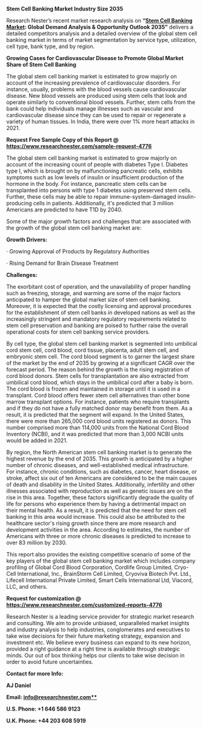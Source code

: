 ﻿**Stem Cell Banking Market Industry Size 2035**

Research Nester’s recent market research analysis on **“[Stem Cell Banking Market](https://www.researchnester.com/reports/stem-cell-banking-market/4776): Global Demand Analysis & Opportunity Outlook 2035”** delivers a detailed competitors analysis and a detailed overview of the global stem cell banking market in terms of market segmentation by service type, utilization, cell type, bank type, and by region. 

**Growing Cases for Cardiovascular Disease to Promote Global Market Share of Stem Cell Banking**

The global stem cell banking market is estimated to grow majorly on account of the increasing prevalence of cardiovascular disorders. For instance, usually, problems with the blood vessels cause cardiovascular disease. New blood vessels are produced using stem cells that look and operate similarly to conventional blood vessels. Further, stem cells from the bank could help individuals manage illnesses such as vascular and cardiovascular disease since they can be used to repair or regenerate a variety of human tissues. In India, there were over 1% more heart attacks in 2021. 

**Request Free Sample Copy of this Report @ <https://www.researchnester.com/sample-request-4776>** 

The global stem cell banking market is estimated to grow majorly on account of the increasing count of people with diabetes Type I. Diabetes type I, which is brought on by malfunctioning pancreatic cells, exhibits symptoms such as low levels of insulin or insufficient production of the hormone in the body. For instance, pancreatic stem cells can be transplanted into persons with type 1 diabetes using preserved stem cells. Further, these cells may be able to repair immune-system-damaged insulin-producing cells in patients. Additionally, it's predicted that 3 million Americans are predicted to have T1D by 2040. 

Some of the major growth factors and challenges that are associated with the growth of the global stem cell banking market are:

**Growth Drivers:**

· Growing Approval of Products by Regulatory Authorities

· Rising Demand for Brain Disease Treatment

**Challenges:**

The exorbitant cost of operation, and the unavailability of proper handling such as freezing, storage, and warming are some of the major factors anticipated to hamper the global market size of stem cell banking. Moreover, it is expected that the costly licensing and approval procedures for the establishment of stem cell banks in developed nations as well as the increasingly stringent and mandatory regulatory requirements related to stem cell preservation and banking are poised to further raise the overall operational costs for stem cell banking service providers.

By cell type, the global stem cell banking market is segmented into umbilical cord stem cell, cord blood, cord tissue, placenta, adult stem cell, and embryonic stem cell. The cord blood segment is to garner the largest share of the market by the end of 2035 by growing at a significant CAGR over the forecast period. The reason behind the growth is the rising registration of cord blood donors. Stem cells for transplantation are also extracted from umbilical cord blood, which stays in the umbilical cord after a baby is born. The cord blood is frozen and maintained in storage until it is used in a transplant. Cord blood offers fewer stem cell alternatives than other bone marrow transplant options. For instance, patients who require transplants and if they do not have a fully matched donor may benefit from them. As a result, it is predicted that the segment will expand. In the United States, there were more than 265,000 cord blood units registered as donors. This number comprised more than 114,000 units from the National Cord Blood Inventory (NCBI), and it was predicted that more than 3,000 NCBI units would be added in 2021.

By region, the North American stem cell banking market is to generate the highest revenue by the end of 2035. This growth is anticipated by a higher number of chronic diseases, and well-established medical infrastructure. For instance, chronic conditions, such as diabetes, cancer, heart disease, or stroke, affect six out of ten Americans are considered to be the main causes of death and disability in the United States. Additionally, infertility and other illnesses associated with reproduction as well as genetic issues are on the rise in this area. Together, these factors significantly degrade the quality of life for persons who experience them by having a detrimental impact on their mental health. As a result, it is predicted that the need for stem cell banking in this area would increase. This could also be attributed to the healthcare sector's rising growth since there are more research and development activities in the area. According to estimates, the number of Americans with three or more chronic diseases is predicted to increase to over 83 million by 2030.

This report also provides the existing competitive scenario of some of the key players of the global stem cell banking market which includes company profiling of Global Cord Blood Corporation, Cordlife Group Limited, Cryo-Cell International, Inc., BrainStorm Cell Limited, Cryoviva Biotech Pvt. Ltd., Lifecell International Private Limited, Smart Cells International Ltd, Viacord, LLC, and others.  

**Request for customization @ <https://www.researchnester.com/customized-reports-4776>**  

Research Nester is a leading service provider for strategic market research and consulting. We aim to provide unbiased, unparalleled market insights and industry analysis to help industries, conglomerates and executives to take wise decisions for their future marketing strategy, expansion and investment etc. We believe every business can expand to its new horizon, provided a right guidance at a right time is available through strategic minds. Our out of box thinking helps our clients to take wise decision in order to avoid future uncertainties.

**Contact for more Info:**

**AJ Daniel**

**Email: [info@researchnester.com**](mailto:info@researchnester.com)**

**U.S. Phone: +1 646 586 9123** 

**U.K. Phone: +44 203 608 5919**

